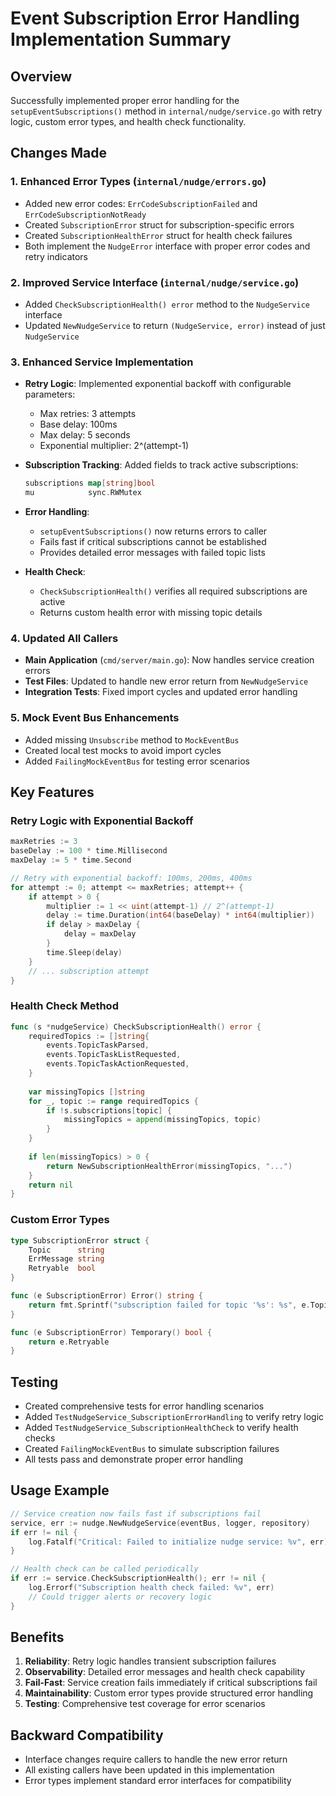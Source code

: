 # Event Subscription Error Handling Implementation Summary

## Overview
Successfully implemented proper error handling for the `setupEventSubscriptions()` method in `internal/nudge/service.go` with retry logic, custom error types, and health check functionality.

## Changes Made

### 1. Enhanced Error Types (`internal/nudge/errors.go`)
- Added new error codes: `ErrCodeSubscriptionFailed` and `ErrCodeSubscriptionNotReady`
- Created `SubscriptionError` struct for subscription-specific errors
- Created `SubscriptionHealthError` struct for health check failures
- Both implement the `NudgeError` interface with proper error codes and retry indicators

### 2. Improved Service Interface (`internal/nudge/service.go`)
- Added `CheckSubscriptionHealth() error` method to the `NudgeService` interface
- Updated `NewNudgeService` to return `(NudgeService, error)` instead of just `NudgeService`

### 3. Enhanced Service Implementation
- **Retry Logic**: Implemented exponential backoff with configurable parameters:
  - Max retries: 3 attempts
  - Base delay: 100ms
  - Max delay: 5 seconds
  - Exponential multiplier: 2^(attempt-1)

- **Subscription Tracking**: Added fields to track active subscriptions:
  ```go
  subscriptions map[string]bool
  mu            sync.RWMutex
  ```

- **Error Handling**: 
  - `setupEventSubscriptions()` now returns errors to caller
  - Fails fast if critical subscriptions cannot be established
  - Provides detailed error messages with failed topic lists

- **Health Check**: 
  - `CheckSubscriptionHealth()` verifies all required subscriptions are active
  - Returns custom health error with missing topic details

### 4. Updated All Callers
- **Main Application** (`cmd/server/main.go`): Now handles service creation errors
- **Test Files**: Updated to handle new error return from `NewNudgeService`
- **Integration Tests**: Fixed import cycles and updated error handling

### 5. Mock Event Bus Enhancements
- Added missing `Unsubscribe` method to `MockEventBus`
- Created local test mocks to avoid import cycles
- Added `FailingMockEventBus` for testing error scenarios

## Key Features

### Retry Logic with Exponential Backoff
```go
maxRetries := 3
baseDelay := 100 * time.Millisecond
maxDelay := 5 * time.Second

// Retry with exponential backoff: 100ms, 200ms, 400ms
for attempt := 0; attempt <= maxRetries; attempt++ {
    if attempt > 0 {
        multiplier := 1 << uint(attempt-1) // 2^(attempt-1)
        delay := time.Duration(int64(baseDelay) * int64(multiplier))
        if delay > maxDelay {
            delay = maxDelay
        }
        time.Sleep(delay)
    }
    // ... subscription attempt
}
```

### Health Check Method
```go
func (s *nudgeService) CheckSubscriptionHealth() error {
    requiredTopics := []string{
        events.TopicTaskParsed,
        events.TopicTaskListRequested,
        events.TopicTaskActionRequested,
    }
    
    var missingTopics []string
    for _, topic := range requiredTopics {
        if !s.subscriptions[topic] {
            missingTopics = append(missingTopics, topic)
        }
    }
    
    if len(missingTopics) > 0 {
        return NewSubscriptionHealthError(missingTopics, "...")
    }
    return nil
}
```

### Custom Error Types
```go
type SubscriptionError struct {
    Topic      string
    ErrMessage string
    Retryable  bool
}

func (e SubscriptionError) Error() string {
    return fmt.Sprintf("subscription failed for topic '%s': %s", e.Topic, e.ErrMessage)
}

func (e SubscriptionError) Temporary() bool {
    return e.Retryable
}
```

## Testing
- Created comprehensive tests for error handling scenarios
- Added `TestNudgeService_SubscriptionErrorHandling` to verify retry logic
- Added `TestNudgeService_SubscriptionHealthCheck` to verify health checks
- Created `FailingMockEventBus` to simulate subscription failures
- All tests pass and demonstrate proper error handling

## Usage Example
```go
// Service creation now fails fast if subscriptions fail
service, err := nudge.NewNudgeService(eventBus, logger, repository)
if err != nil {
    log.Fatalf("Critical: Failed to initialize nudge service: %v", err)
}

// Health check can be called periodically
if err := service.CheckSubscriptionHealth(); err != nil {
    log.Errorf("Subscription health check failed: %v", err)
    // Could trigger alerts or recovery logic
}
```

## Benefits
1. **Reliability**: Retry logic handles transient subscription failures
2. **Observability**: Detailed error messages and health check capability
3. **Fail-Fast**: Service creation fails immediately if critical subscriptions fail
4. **Maintainability**: Custom error types provide structured error handling
5. **Testing**: Comprehensive test coverage for error scenarios

## Backward Compatibility
- Interface changes require callers to handle the new error return
- All existing callers have been updated in this implementation
- Error types implement standard error interfaces for compatibility
